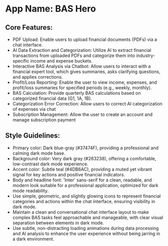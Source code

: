 # **App Name**: BAS Hero

## Core Features:

- PDF Upload: Enable users to upload financial documents (PDFs) via a chat interface.
- AI Data Extraction and Categorization: Utilize AI to extract financial transactions from uploaded PDFs and categorize them into industry-specific income and expense buckets.
- Interactive BAS Analysis via Chatbot: Allow users to interact with a financial expert tool, which gives summaries, asks clarifying questions, and applies corrections.
- Profit/Loss Reporting: Enable the user to view income, expenses, and profit/loss summaries for specified periods (e.g., weekly, monthly).
- BAS Calculation: Provide quarterly BAS calculations based on categorized financial data (G1, 1A, 1B).
- Categorization Error Correction: Allow users to correct AI categorization of expenses via chat
- Subscription Management: Allow the user to create an account and manage subscription payment

## Style Guidelines:

- Primary color: Dark blue-gray (#37474F), providing a professional and calming dark mode base.
- Background color: Very dark gray (#263238), offering a comfortable, low-contrast dark mode experience.
- Accent color: Subtle teal (#4DB6AC), providing a muted yet vibrant signal for key actions and positive financial indicators.
- Body and headline font: 'Inter' sans-serif for a clean, readable, and modern look suitable for a professional application, optimized for dark mode readability.
- Use simple, geometric, and slightly glowing icons to represent financial categories and actions within the chat interface, ensuring visibility in dark mode.
- Maintain a clean and conversational chat interface layout to make complex BAS tasks feel approachable and manageable, with clear visual separation between elements in dark mode.
- Use subtle, non-distracting loading animations during data processing and AI analysis to enhance the user experience without being jarring in a dark environment.